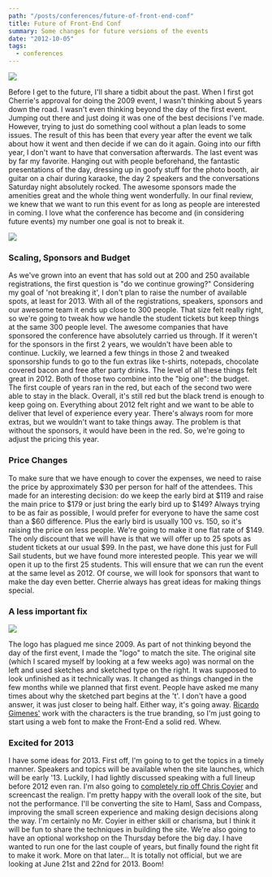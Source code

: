 ```yaml
---
path: "/posts/conferences/future-of-front-end-conf"
title: Future of Front-End Conf
summary: Some changes for future versions of the events
date: "2012-10-05"
tags:
  - conferences
---
```


![](/posts/conferences/future-of-front-end-conf/front-end-2009.jpg)

Before I get to the future, I'll share a tidbit about the past. When I first got Cherrie's approval for doing the 2009 event, I wasn't thinking about 5 years down the road. I wasn't even thinking beyond the day of the first event. Jumping out there and just doing it was one of the best decisions I've made. However, trying to just do something cool without a plan leads to some issues. The result of this has been that every year after the event we talk about how it went and then decide if we can do it again. Going into our fifth year, I don't want to have that conversation afterwards. The last event was by far my favorite. Hanging out with people beforehand, the fantastic presentations of the day, dressing up in goofy stuff for the photo booth, air guitar on a chair during karaoke, the day 2 speakers and the conversations Saturday night absolutely rocked. The awesome sponsors made the amenities great and the whole thing went wonderfully. In our final review, we knew that we want to run this event for as long as people are interested in coming. I love what the conference has become and (in considering future events) my number one goal is not to break it.

![](/posts/conferences/future-of-front-end-conf/front-end-conftocat.svg)

### Scaling, Sponsors and Budget

As we've grown into an event that has sold out at 200 and 250 available registrations, the first question is "do we continue growing?" Considering my goal of 'not breaking it', I don't plan to raise the number of available spots, at least for 2013\. With all of the registrations, speakers, sponsors and our awesome team it ends up close to 300 people. That size felt really right, so we're going to tweak how we handle the student tickets but keep things at the same 300 people level. The awesome companies that have sponsored the conference have absolutely carried us through. If it weren't for the sponsors in the first 2 years, we wouldn't have been able to continue. Luckily, we learned a few things in those 2 and tweaked sponsorship funds to go to the fun extras like t-shirts, notepads, chocolate covered bacon and free after party drinks. The level of all these things felt great in 2012. Both of those two combine into the "big one": the budget. The first couple of years ran in the red, but each of the second two were able to stay in the black. Overall, it's still red but the black trend is enough to keep going on. Everything about 2012 felt right and we want to be able to deliver that level of experience every year. There's always room for more extras, but we wouldn't want to take things away. The problem is that without the sponsors, it would have been in the red. So, we're going to adjust the pricing this year.

### Price Changes

To make sure that we have enough to cover the expenses, we need to raise the price by approximately $30 per person for half of the attendees. This made for an interesting decision: do we keep the early bird at $119 and raise the main price to $179 or just bring the early bird up to $149? Always trying to be as fair as possible, I would prefer for everyone to have the same cost than a $60 difference. Plus the early bird is usually 100 vs. 150, so it's raising the price on less people. We're going to make it one flat rate of $149. The only discount that we will have is that we will offer up to 25 spots as student tickets at our usual \$99\. In the past, we have done this just for Full Sail students, but we have found more interested people. This year we will open it up to the first 25 students. This will ensure that we can run the event at the same level as 2012\. Of course, we will look for sponsors that want to make the day even better. Cherrie always has great ideas for making things special.

### A less important fix

![](/posts/conferences/future-of-front-end-conf/front-end-logo.png)

The logo has plagued me since 2009\. As part of not thinking beyond the day of the first event, I made the "logo" to match the site. The original site (which I scared myself by looking at a few weeks ago) was normal on the left and used sketches and sketched type on the right. It was supposed to look unfinished as it technically was. It changed as things changed in the few months while we planned that first event. People have asked me many times about why the sketched part begins at the 't'. I don't have a good answer, it was just closer to being half. Either way, it's going away. [Ricardo Gimenes'](http://ricardogimenes.com) work with the characters is the true branding, so I'm just going to start using a web font to make the Front-End a solid red. Whew.

### Excited for 2013

I have some ideas for 2013\. First off, I'm going to to get the topics in a timely manner. Speakers and topics will be available when the site launches, which will be early '13\. Luckily, I had lightly discussed speaking with a full lineup before 2012 even ran. I'm also going to [completely rip off Chris Coyier](http://css-tricks.com/lodge) and screencast the realign. I'm pretty happy with the overall look of the site, but not the performance. I'll be converting the site to Haml, Sass and Compass, improving the small screen experience and making design decisions along the way. I'm certainly no Mr. Coyier in either skill or charisma, but I think it will be fun to share the techniques in building the site. We're also going to have an optional workshop on the Thursday before the big day. I have wanted to run one for the last couple of years, but finally found the right fit to make it work. More on that later… It is totally not official, but we are looking at June 21st and 22nd for 2013\. Boom!
